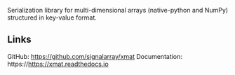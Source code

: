 
Serialization library for multi-dimensional arrays (native-python and NumPy) structured in key-value format.

Links
-----
GitHub: https://github.com/signalarray/xmat
Documentation: https://https://xmat.readthedocs.io
